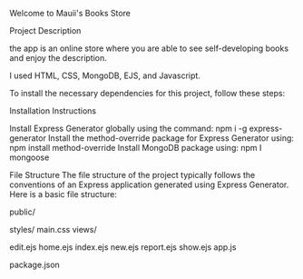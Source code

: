 Welcome to Mauii's Books Store 

Project Description 

the app is an online store where you are able to see self-developing books
and enjoy the description.

I used HTML, CSS, MongoDB, EJS, and Javascript. 

To install the necessary dependencies for this project, follow these steps:

Installation Instructions

Install Express Generator globally using the command: npm i -g express-generator
Install the method-override package for Express Generator using: npm install method-override
Install MongoDB package using: npm I mongoose

File Structure
The file structure of the project typically follows the conventions of an Express application generated using Express Generator. Here is a basic file structure:

public/

styles/
main.css
views/

edit.ejs
home.ejs
index.ejs
new.ejs
report.ejs
show.ejs
app.js

package.json



